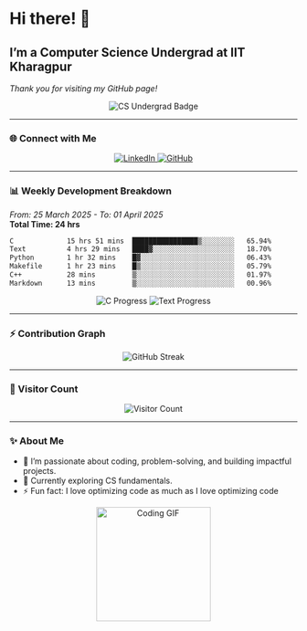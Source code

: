 
# Hi there! 👋

## I’m a Computer Science Undergrad at IIT Kharagpur  
*Thank you for visiting my GitHub page!*  

<p align="center">
  <img src="https://img.shields.io/badge/CS%20Undergrad-IIT%20Kharagpur-blue?style=plastic&color=ff69b4" alt="CS Undergrad Badge"/>
</p>

---

### 🌐 Connect with Me  
<p align="center">
  <a href="https://www.linkedin.com/in/sesidadi" target="_blank">
    <img src="https://img.shields.io/badge/LinkedIn-0077B5?style=for-the-badge&logo=linkedin&logoColor=white" alt="LinkedIn"/>
  </a>
    
  <a href="https://github.com/sesiii" target="_blank">
    <img src="https://img.shields.io/badge/GitHub-181717?style=for-the-badge&logo=github&logoColor=white" alt="GitHub"/>
  </a>
</p>

---

### 📊 Weekly Development Breakdown  
*From: 25 March 2025 - To: 01 April 2025*  
**Total Time: 24 hrs**  

```txt
C             15 hrs 51 mins  ████████████████▒░░░░░░░░   65.94%
Text          4 hrs 29 mins   ████▓░░░░░░░░░░░░░░░░░░░░   18.70%
Python        1 hr 32 mins    █▓░░░░░░░░░░░░░░░░░░░░░░░   06.43%
Makefile      1 hr 23 mins    █▒░░░░░░░░░░░░░░░░░░░░░░░   05.79%
C++           28 mins         ▒░░░░░░░░░░░░░░░░░░░░░░░░   01.97%
Markdown      13 mins         ▒░░░░░░░░░░░░░░░░░░░░░░░░   00.96%
```

<p align="center">
  <img src="https://progress-bar.dev/65/?title=C&width=200&color=ff69b4" alt="C Progress"/>
  <img src="https://progress-bar.dev/18/?title=Text&width=200&color=00ccff" alt="Text Progress"/>
</p>

---

### ⚡ Contribution Graph
<p align="center">
  <img src="https://streak-stats.demolab.com/?user=sesiii&theme=radical&hide_border=true&card_width=500" alt="GitHub Streak"/>
</p>

---

### 👀 Visitor Count
<p align="center">
  <img src="https://visitor-badge.laobi.icu/badge?page_id=sesiii&left_color=black&right_color=ff69b4" alt="Visitor Count"/>
</p>

---

### ✨ About Me

- 🔭 I’m passionate about coding, problem-solving, and building impactful projects.
- 🌱 Currently exploring CS fundamentals.
- ⚡ Fun fact: I love optimizing code as much as I love optimizing code

<p align="center">
  <img src="https://media.giphy.com/media/JIX9t2j0ZTN9S/giphy.gif" width="200" alt="Coding GIF"/>
</p>


